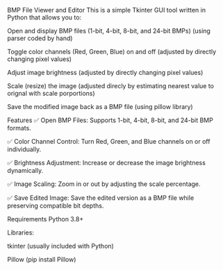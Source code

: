 BMP File Viewer and Editor
This is a simple Tkinter GUI tool written in Python that allows you to:

Open and display BMP files (1-bit, 4-bit, 8-bit, and 24-bit BMPs)
(using parser coded by hand)

Toggle color channels (Red, Green, Blue) on and off
(adjusted by directly changing pixel values)

Adjust image brightness
(adjusted by directly changing pixel values)

Scale (resize) the image
(adjusted direcly by estimating nearest value to orignal with scale porportions)

Save the modified image back as a BMP file
(using pillow library)

Features
✅ Open BMP Files: Supports 1-bit, 4-bit, 8-bit, and 24-bit BMP formats.

✅ Color Channel Control: Turn Red, Green, and Blue channels on or off individually.

✅ Brightness Adjustment: Increase or decrease the image brightness dynamically.

✅ Image Scaling: Zoom in or out by adjusting the scale percentage.

✅ Save Edited Image: Save the edited version as a BMP file while preserving compatible bit depths.

Requirements
Python 3.8+

Libraries:

tkinter (usually included with Python)

Pillow (pip install Pillow)

